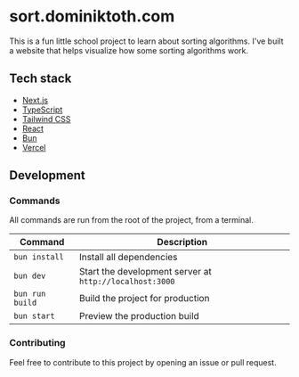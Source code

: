 # sort.dominiktoth.com

This is a fun little school project to learn about sorting algorithms.
I've built a website that helps visualize how some sorting algorithms work.

## Tech stack

- [Next.js](https://nextjs.org)
- [TypeScript](https://www.typescriptlang.org/)
- [Tailwind CSS](https://tailwindcss.com/)
- [React](https://reactjs.org/)
- [Bun](https://bun.sh)
- [Vercel](https://vercel.com/)

## Development

### Commands

All commands are run from the root of the project, from a terminal.

| Command         | Description                                             |
| --------------- | ------------------------------------------------------- |
| `bun install`   | Install all dependencies                                |
| `bun dev`       | Start the development server at `http://localhost:3000` |
| `bun run build` | Build the project for production                        |
| `bun start`     | Preview the production build                            |

### Contributing

Feel free to contribute to this project by opening an issue or pull request.
